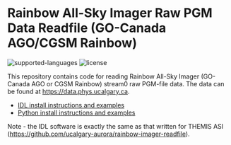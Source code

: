 # Rainbow All-Sky Imager Raw PGM Data Readfile (GO-Canada AGO/CGSM Rainbow)
![supported-languages](https://img.shields.io/badge/Supported%20Languages-IDL%2C%20Python-lightgrey)
![license](https://img.shields.io/badge/license-MIT-brightgreen)

This repository contains code for reading Rainbow All-Sky Imager (GO-Canada AGO or CGSM Rainbow) stream0 raw PGM-file data. The data can be found at https://data.phys.ucalgary.ca.

- [IDL install instructions and examples](https://github.com/ucalgary-aurora/rainbow-imager-readfile/blob/main/idl/README.md)
- [Python install instructions and examples](https://github.com/ucalgary-aurora/rainbow-imager-readfile/blob/main/python/README.md)

Note - the IDL software is exactly the same as that written for THEMIS ASI (https://github.com/ucalgary-aurora/rainbow-imager-readfile).
